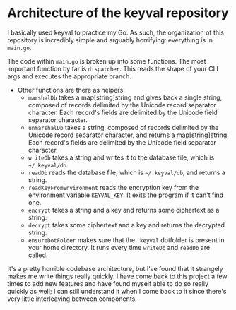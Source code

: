 # Architecture of the keyval repository

I basically used keyval to practice my Go. As such, the organization of this repository is incredibly simple and arguably horrifying: everything is in `main.go`.

The code within `main.go` is broken up into some functions. The most important function by far is `dispatcher`. This reads the shape of your CLI args and executes the appropriate branch.

- Other functions are there as helpers:
    - `marshalDb` takes a map[string]string and gives back a single string, composed of records delimited by the Unicode record separator character. Each record's fields are delimited by the Unicode field separator character.
    - `unmarshalDb` takes a string, composed of records delimited by the Unicode record separator character, and returns a map[string]string. Each record's fields are delimited by the Unicode field separator character.
    - `writeDb` takes a string and writes it to the database file, which is `~/.keyval/db`.
    - `readDb` reads the database file, which is `~/.keyval/db`, and returns a string.
    - `readKeyFromEnvironment` reads the encryption key from the environment variable `KEYVAL_KEY`. It exits the program if it can't find one.
    - `encrypt` takes a string and a key and returns some ciphertext as a string.
    - `decrypt` takes some ciphertext and a key and returns the decrypted string.
    - `ensureDotFolder` makes sure that the `.keyval` dotfolder is present in your home directory. It runs every time `writeDb` and `readDb` are called.

It's a pretty horrible codebase architecture, but I've found that it strangely makes me write things really quickly. I have come back to this project a few times to add new features and have found myself able to do so really quickly as well; I can still understand it when I come back to it since there's very little interleaving between components.
